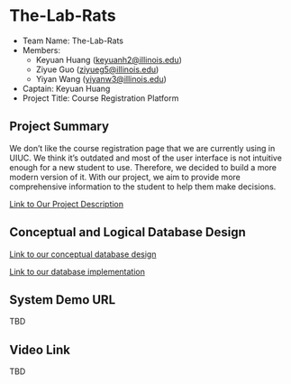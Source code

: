 # The-Lab-Rats


- Team Name: The-Lab-Rats
- Members:
   - Keyuan Huang (keyuanh2@illinois.edu)
   - Ziyue Guo (ziyueg5@illinois.edu)
   - Yiyan Wang (yiyanw3@illinois.edu)  
- Captain: Keyuan Huang
- Project Title: Course Registration Platform

## Project Summary

We don’t like the course registration page that we are currently using in UIUC. We think it’s outdated and most of the user interface is not intuitive enough for a new student to use. Therefore, we decided to build a more modern version of it. With our project, we aim to provide more comprehensive information to the student to help them make decisions. 

[Link to Our Project Description](https://github.com/uiuc-fa21-cs411/the-lab-rats/blob/main/ProjectDescription.md)

## Conceptual and Logical Database Design

[Link to our conceptual database design](https://github.com/uiuc-fa21-cs411/the-lab-rats/blob/main/ConceptualDesign.md)

[Link to our database implementation](https://github.com/uiuc-fa21-cs411/the-lab-rats/blob/main/DatabaseDesign.md)


## System Demo URL

TBD

## Video Link

TBD
